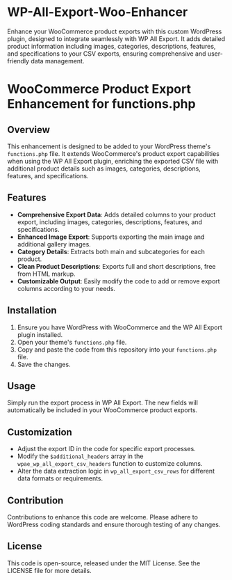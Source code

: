 # WP-All-Export-Woo-Enhancer
Enhance your WooCommerce product exports with this custom WordPress plugin, designed to integrate seamlessly with WP All Export. It adds detailed product information including images, categories, descriptions, features, and specifications to your CSV exports, ensuring comprehensive and user-friendly data management.

# WooCommerce Product Export Enhancement for functions.php

## Overview

This enhancement is designed to be added to your WordPress theme's `functions.php` file. It extends WooCommerce's product export capabilities when using the WP All Export plugin, enriching the exported CSV file with additional product details such as images, categories, descriptions, features, and specifications.

## Features

- **Comprehensive Export Data**: Adds detailed columns to your product export, including images, categories, descriptions, features, and specifications.
- **Enhanced Image Export**: Supports exporting the main image and additional gallery images.
- **Category Details**: Extracts both main and subcategories for each product.
- **Clean Product Descriptions**: Exports full and short descriptions, free from HTML markup.
- **Customizable Output**: Easily modify the code to add or remove export columns according to your needs.

## Installation

1. Ensure you have WordPress with WooCommerce and the WP All Export plugin installed.
2. Open your theme's `functions.php` file.
3. Copy and paste the code from this repository into your `functions.php` file.
4. Save the changes.

## Usage

Simply run the export process in WP All Export. The new fields will automatically be included in your WooCommerce product exports.

## Customization

- Adjust the export ID in the code for specific export processes.
- Modify the `$additional_headers` array in the `wpae_wp_all_export_csv_headers` function to customize columns.
- Alter the data extraction logic in `wp_all_export_csv_rows` for different data formats or requirements.

## Contribution

Contributions to enhance this code are welcome. Please adhere to WordPress coding standards and ensure thorough testing of any changes.

## License

This code is open-source, released under the MIT License. See the LICENSE file for more details.
